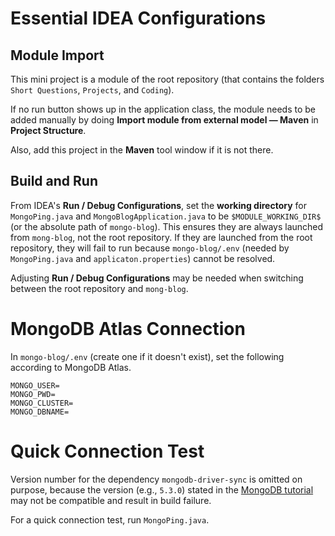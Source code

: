 # Essential IDEA Configurations

## Module Import
This mini project is a module of the root repository
(that contains the folders `Short Questions`, `Projects`, and `Coding`).

If no run button shows up in the application class, the module needs to be added manually
by doing **Import module from external model — Maven** in **Project Structure**.

Also, add this project in the **Maven** tool window if it is not there.

## Build and Run

From IDEA's **Run / Debug Configurations**, set the **working directory** for `MongoPing.java`
and `MongoBlogApplication.java` to be `$MODULE_WORKING_DIR$` (or the absolute path of `mongo-blog`).
This ensures they are always launched from `mong-blog`, not the root repository.
If they are launched from the root repository, they will fail to run because `mongo-blog/.env`
(needed by `MongoPing.java` and `applicaton.properties`)
cannot be resolved.

Adjusting **Run / Debug Configurations** may be needed
when switching between the root repository and `mong-blog`.

# MongoDB Atlas Connection

In `mongo-blog/.env` (create one if it doesn't exist), set the following according to MongoDB Atlas.
```
MONGO_USER=
MONGO_PWD=
MONGO_CLUSTER=
MONGO_DBNAME=
```

# Quick Connection Test

Version number for the dependency `mongodb-driver-sync` is omitted on purpose,
because the version (e.g., `5.3.0`) stated in the [MongoDB tutorial](https://www.mongodb.com/docs/drivers/java/sync/current/getting-started/#add-mongodb-as-a-dependency)
may not be compatible and result in build failure.

For a quick connection test, run `MongoPing.java`.
